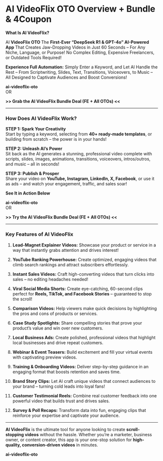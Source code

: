 # AI VideoFlix OTO Overview + Bundle & 4Coupon
<p><strong>What Is AI VideoFlix?</strong></p>
<p>AI <strong>VideoFlix OTO </strong>The <strong>First-Ever “DeepSeek R1 &amp; GPT-4o” AI-Powered App</strong> That Creates Jaw-Dropping Videos in Just 60 Seconds – For Any Niche, Language, or Purpose! No Complex Editing, Expensive Freelancers, or Outdated Tools Required!</p>
<p><strong>Experience Full Automation:</strong> Simply Enter a Keyword, and Let AI Handle the Rest – From Scriptwriting, Slides, Text, Transitions, Voiceovers, to Music – All Designed to Captivate Audiences and Boost Conversions!</p>
<p><strong>ai-videoflix-oto</strong><br />
OR</p>
<p><strong>&gt;&gt; Grab the AI VideoFlix Bundle Deal (FE + All OTOs) &lt;&lt;</strong></p>
<hr />
<h3><strong>How Does AI VideoFlix Work?</strong></h3>
<p><strong>STEP 1: Spark Your Creativity</strong><br />
Start by typing a keyword, selecting from <strong>40+ ready-made templates</strong>, or building from scratch – the power is in your hands!</p>
<p><strong>STEP 2: Unleash AI’s Power</strong><br />
Sit back as the AI generates a stunning, professional video complete with scripts, slides, images, animations, transitions, voiceovers, intros/outros, and music – all in seconds!</p>
<p><strong>STEP 3: Publish &amp; Prosper</strong><br />
Share your video on <strong>YouTube, Instagram, LinkedIn, X, Facebook</strong>, or use it as ads – and watch your engagement, traffic, and sales soar!</p>
<p><strong>See It in Action Below</strong></p>
<p><strong>ai-videoflix-oto</strong><br />
OR</p>
<p><strong>&gt;&gt; Try the AI VideoFlix Bundle Deal (FE + All OTOs) &lt;&lt;</strong></p>
<hr />
<h3><strong>Key Features of AI VideoFlix</strong></h3>
<ol start="1">
	<li>
<p><strong>Lead-Magnet Explainer Videos:</strong> Showcase your product or service in a way that instantly grabs attention and drives interest!</p>
</li>
	<li>
<p><strong>YouTube Ranking Powerhouse:</strong> Create optimized, engaging videos that climb search rankings and attract subscribers effortlessly.</p>
</li>
	<li>
<p><strong>Instant Sales Videos:</strong> Craft high-converting videos that turn clicks into sales – no editing headaches needed!</p>
</li>
	<li>
<p><strong>Viral Social Media Shorts:</strong> Create eye-catching, 60-second clips perfect for <strong>Reels, TikTok, and Facebook Stories</strong> – guaranteed to stop the scroll!</p>
</li>
	<li>
<p><strong>Comparison Videos:</strong> Help viewers make quick decisions by highlighting the pros and cons of products or services.</p>
</li>
	<li>
<p><strong>Case Study Spotlights:</strong> Share compelling stories that prove your product’s value and win over new customers.</p>
</li>
	<li>
<p><strong>Local Business Ads:</strong> Create polished, professional videos that highlight local businesses and drive repeat customers.</p>
</li>
	<li>
<p><strong>Webinar &amp; Event Teasers:</strong> Build excitement and fill your virtual events with captivating preview videos.</p>
</li>
	<li>
<p><strong>Training &amp; Onboarding Videos:</strong> Deliver step-by-step guidance in an engaging format that boosts retention and saves time.</p>
</li>
	<li>
<p><strong>Brand Story Clips:</strong> Let AI craft unique videos that connect audiences to your brand – turning cold leads into loyal fans!</p>
</li>
	<li>
<p><strong>Customer Testimonial Reels:</strong> Combine real customer feedback into one powerful video that builds trust and drives sales.</p>
</li>
	<li>
<p><strong>Survey &amp; Poll Recaps:</strong> Transform data into fun, engaging clips that reinforce your expertise and captivate your audience.</p>
</li>
</ol>
<hr />
<p><strong>AI VideoFlix</strong> is the ultimate tool for anyone looking to create <strong>scroll-stopping videos</strong> without the hassle. Whether you’re a marketer, business owner, or content creator, this app is your one-stop solution for <strong>high-quality, conversion-driven videos</strong> in minutes.</p>
<p><strong>ai-videoflix-oto</strong></p>

